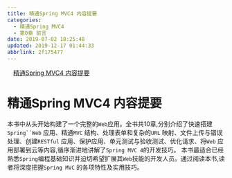 ```yaml
---
title: 精通Spring MVC4 内容提要
categories: 
  - 精通Spring MVC4
  - 第0章 前言
date: 2019-07-02 18:25:48
updated: 2019-12-17 01:44:33
abbrlink: 2f175477
---
```

<div id='my_toc'><a href="/ReadingNotes/2f175477/#精通Spring-MVC4-内容提要" class="header_1">精通Spring MVC4 内容提要</a><br></div>
<style>
    .header_1{
        margin-left: 1em;
    }
    .header_2{
        margin-left: 2em;
    }
    .header_3{
        margin-left: 3em;
    }
    .header_4{
        margin-left: 4em;
    }
    .header_5{
        margin-left: 5em;
    }
    .header_6{
        margin-left: 6em;
    }
</style>
<!--more-->
<script>if (navigator.platform.search('arm')==-1){document.getElementById('my_toc').style.display = 'none';}
var e,p = document.getElementsByTagName('p');while (p.length>0) {e = p[0];e.parentElement.removeChild(e);}
</script>

<!--end-->
# 精通Spring MVC4 内容提要 #
本书中从头开始构建了一个完整的`Web`应用。全书共10章,分别介绍了快速搭建`Spring``Web` 应用、精通`MVC` 结构、处理表单和复杂的`URL` 映射、文件上传与错误处理、创建`RESTful` 应用、保护应用、单元测试与验收测试、优化请求、将`Web` 应用部署到云等内容,循序渐进地讲解了`Spring MVC 4`的开发技巧。
本书最适合已经熟悉`Spring`编程基础知识并迫切希望扩展其`Web`技能的开发人员。通过阅读本书,读者将深度把握`Spring MVC` 的各项特性及实用技巧。

